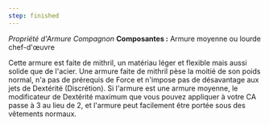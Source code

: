 ```yaml
---
step: finished
---
```

_Propriété d'Armure Compagnon_
__Composantes :__ Armure moyenne ou lourde chef-d'œuvre

Cette armure est faite de mithril, un matériau léger et flexible mais aussi solide que de l'acier. Une armure faite de mithril pèse la moitié de son poids normal, n'a pas de prérequis de Force et n'impose pas de désavantage aux jets de Dextérité (Discrétion). Si l'armure est une armure moyenne, le modificateur de Dextérité maximum que vous pouvez appliquer à votre CA passe à 3 au lieu de 2, et l'armure peut facilement être portée sous des vêtements normaux.